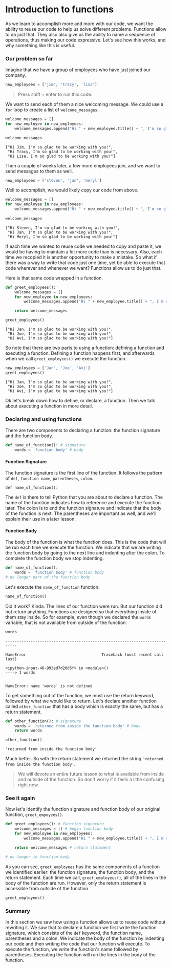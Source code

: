 
# Introduction to functions

As we learn to accomplish more and more with our code, we want the ability to reuse our code to help us solve different problems.  Functions allow to do just that.  They also also give us the ability to name a sequence of operations, thus making our code expressive.  Let's see how this works, and why something like this is useful.

### Our problem so far 

Imagine that we have a group of employees who have just joined our company.  


```python
new_employees = ['jim', 'tracy', 'lisa']
```

> Press shift + enter to run this code.

We want to send each of them a nice welcoming message.  We could use a `for` loop to create a list of `welcome_messages`.


```python
welcome_messages = []
for new_employee in new_employees:
    welcome_messages.append("Hi " + new_employee.title() + ", I'm so glad to be working with you!" )

welcome_messages
```




    ["Hi Jim, I'm so glad to be working with you!",
     "Hi Tracy, I'm so glad to be working with you!",
     "Hi Lisa, I'm so glad to be working with you!"]



Then a couple of weeks later, a few more employees join, and we want to send messages to them as well.


```python
new_employees = ['steven', 'jan', 'meryl']
```

Well to accomplish, we would likely copy our code from above.


```python
welcome_messages = []
for new_employee in new_employees:
    welcome_messages.append("Hi " + new_employee.title() + ", I'm so glad to be working with you!" )
    
welcome_messages
```




    ["Hi Steven, I'm so glad to be working with you!",
     "Hi Jan, I'm so glad to be working with you!",
     "Hi Meryl, I'm so glad to be working with you!"]



If each time we wanted to reuse code we needed to copy and paste it, we would be having to maintain a lot more code than is necessary.  Also, each time we recopied it is another opportunity to make a mistake.  So what if there was a way to write that code just one time, yet be able to execute that code wherever and whenever we want?  Functions allow us to do just that.

Here is that same code wrapped in a function.


```python
def greet_employees():
    welcome_messages = []
    for new_employee in new_employees:
        welcome_messages.append("Hi " + new_employee.title() + ", I'm so glad to be working with you!" )

    return welcome_messages
```


```python
greet_employees()
```




    ["Hi Jan, I'm so glad to be working with you!",
     "Hi Joe, I'm so glad to be working with you!",
     "Hi Avi, I'm so glad to be working with you!"]



So note that there are two parts to using a function: defining a function and executing a function.  Defining a function happens first, and afterwards when we call `greet_employees()` we execute the function.   


```python
new_employees = ['Jan', 'Joe', 'Avi']
greet_employees()
```




    ["Hi Jan, I'm so glad to be working with you!",
     "Hi Joe, I'm so glad to be working with you!",
     "Hi Avi, I'm so glad to be working with you!"]



Ok let's break down how to define, or declare, a function.  Then we talk about executing a function in more detail.

### Declaring and using functions

There are two components to declaring a function: the function signature and the function body.


```python
def name_of_function(): # signature
    words = 'function body' # body
```

#### Function Signature

The function signature is the first line of the function.  It follows the pattern of `def`, `function name`, `parentheses`, `colon`.

`def name_of_function():`

The `def` is there to tell Python that you are about to declare a function.  The name of the function indicates how to reference and execute the function later.  The colon is to end the function signature and indicate that the body of the function is next.  The parentheses are important as well, and we'll explain their use in a later lesson.

#### Function Body

The body of the function is what the function does.  This is the code that will be run each time we execute the function.  We indicate that we are writing the function body by going to the next line and indenting after the colon.  To complete the function body we stop indenting.  


```python
def name_of_function(): 
    words = 'function body' # function body
# no longer part of the function body
```

Let's execute the `name_of_function` function.


```python
name_of_function()
```

Did it work?  Kinda.  The lines of our function were run.  But our function did not return anything.  Functions are designed so that everything inside of them stay inside.  So for example, even though we declared the `words` variable, that is not available from outside of the function.


```python
words
```


    ---------------------------------------------------------------------------

    NameError                                 Traceback (most recent call last)

    <ipython-input-40-993ed7d20d5f> in <module>()
    ----> 1 words
    

    NameError: name 'words' is not defined


To get something out of the function, we must use the return keyword, followed by what we would like to return.  Let's declare another function called `other_function` that has a body which is exactly the same, but has a return statement.


```python
def other_function(): # signature
    words = 'returned from inside the function body' # body
    return words
```


```python
other_function()
```




    'returned from inside the function body'



Much better.  So with the return statement we returned the string `'returned from inside the function body'`.

> We will devote an entire future lesson to what is available from inside and outside of the function.  So don't worry if it feels a little confusing right now.

### See it again

Now let's identify the function signature and function body of our original function, `greet_empoyees()`.


```python
def greet_employees(): # function signature
    welcome_messages = [] # begin function body
    for new_employee in new_employees:
        welcome_messages.append("Hi " + new_employee.title() + ", I'm so glad to be working with you!" )

    return welcome_messages # return statement

# no longer in function body
```

As you can see, `greet_employees` has the same components of a function we identified earlier: the function signature, the function body, and the return statement. Each time we call, `greet_employees()`, all of the lines in the body of the function are run.  However, only the return statement is accessible from outside of the function.


```python
greet_employees()
```

### Summary

In this section we saw how using a function allows us to reuse code without rewriting it.  We saw that to declare a function we first write the function signature, which consists of the `def` keyword, the function name, parentheses and a colon.  We indicate the body of the function by indenting our code and then writing the code that our function will execute.  To execute the function, we write the function's name followed by parentheses.  Executing the function will run the lines in the body of the function.
